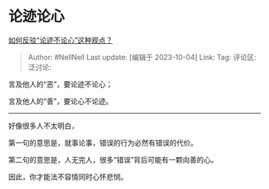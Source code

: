 # 论迹论心

[如何反驳“论迹不论心”这种观点？](https://www.zhihu.com/question/430780498/answer/3235942608)

> Author: #NellNell
> Last update: [编辑于 2023-10-04]
> Link:
> Tag:
> 评论区:
> 泛讨论:

言及他人的“恶”，要论迹不论心；

言及他人的“善”，要论心不论迹。

---

好像很多人不太明白，

第一句的意思是，就事论事，错误的行为必然有错误的代价。

第二句的意思是，人无完人，很多“错误”背后可能有一颗向善的心。

因此，你才能法不容情同时心怀悲悯。
